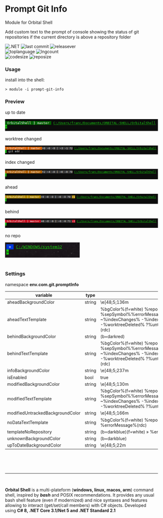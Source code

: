 ﻿# Prompt Git Info
Module for Orbital Shell

Add custom text to the prompt of console showing the status of git repositories if the current directory is above a repository folder


![.NET](https://github.com/OrbitalShell/Prompt-Git-Info/workflows/.NET/badge.svg)
![last commit](https://img.shields.io/github/last-commit/orbitalshell/Prompt-Git-Info?style=plastic)
![releasever](https://img.shields.io/github/v/release/orbitalshell/Prompt-Git-Info?style=plastic) 
<br>
![toplanguage](https://img.shields.io/github/languages/top/orbitalshell/Orbital-Shell)
![lngcount](https://img.shields.io/github/languages/count/orbitalshell/Orbital-Shell)
<br>
![codesize](https://img.shields.io/github/languages/code-size/orbitalshell/Orbital-Shell)
![reposize](https://img.shields.io/github/repo-size/orbitalshell/Orbital-Shell)


### Usage

install into the shell:
```shell
> module -i prompt-git-info
```

### Preview

up to date

<img src="assets/0.png"/>

worktree changed

<img src="assets/1.png"/>

index changed

<img src="assets/2.png"/>

ahead

<img src="assets/3.png"/>

behind

<img src="assets/4.png"/>

no repo

<img src="assets/norepo.png"/>
<br>
<br>

### Settings

namespace **env.com.git.promptInfo**

variable | type | value
-- | -- | --
aheadBackgroundColor               | string          | \e[48;5;136m
aheadTextTemplate                  | string          | %bgColor%(f=white) %repoName% ├ %branch% %sepSymbol%%errorMessage%\e[48;5;237m+%indexAdded% ~%indexChanges% -%indexDeleted% \| ~%worktreeChanges% -%worktreeDeleted% ?%untracked% \e[48;5;136m↑%ahead%(rdc)
behindBackgroundColor              | string          | (b=darkred)
behindTextTemplate                 | string          | %bgColor%(f=white) %repoName% ├ %branch% %sepSymbol%%errorMessage%\e[48;5;237m+%indexAdded% ~%indexChanges% -%indexDeleted% \| ~%worktreeChanges% -%worktreeDeleted% ?%untracked% (b=darkred)↓%behind%(rdc)
infoBackgroundColor                | string          | \e[48;5;237m
isEnabled                          | bool            | true
modifiedBackgroundColor            | string          | \e[48;5;130m
modifiedTextTemplate               | string          | %bgColor%(f=white) %repoName% ├ %branch% %sepSymbol%%errorMessage%\e[48;5;237m+%indexAdded% ~%indexChanges% -%indexDeleted% \| ~%worktreeChanges% -%worktreeDeleted% ?%untracked%(rdc)
modifiedUntrackedBackgroundColor   | string          | \e[48;5;166m
noDataTextTemplate                 | string          | %bgColor%(f=white) %repoName% ├ %branch% %errorMessage%(rdc)
templateNoRepository               | string          | (b=darkblue)(f=white) » %errorMessage%(rdc)
unknownBackgroundColor             | string          | (b=darkblue)
upToDateBackgroundColor            | string          | \e[48;5;22m

<br><br><br>

<hr>

<br>

<b>Orbital Shell</b> is a multi-plateform (**windows, linux, macos, arm**) command shell, inspired by <b><i>bash</i></b> and POSIX recommendations. It provides any usual bash shell feature (even if modernized) and nice syntaxes and features allowing to interact (get/set/call members) with C# objects. Developed using **C# 8, .NET Core 3.1/Net 5 and .NET Standard 2.1**

